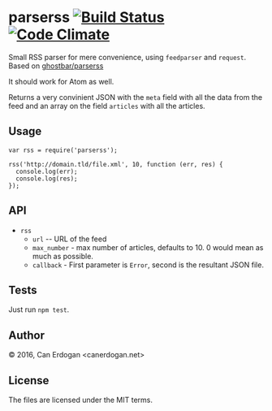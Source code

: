 parserss [![Build Status](https://secure.travis-ci.org/canerdogan/parserss.png)](http://travis-ci.org/canerdogan/parserss) [![Code Climate](https://codeclimate.com/github/canerdogan/parserss/badges/gpa.svg)](https://codeclimate.com/github/canerdogan/parserss)
========

Small RSS parser for mere convenience, using `feedparser` and `request`.
Based on [ghostbar/parserss](https://github.com/ghostbar/parserss)

It should work for Atom as well.

Returns a very convinient JSON with the `meta` field with all the data from the feed and an array on the field `articles` with all the articles.

Usage
-----

    var rss = require('parserss');

    rss('http://domain.tld/file.xml', 10, function (err, res) {
      console.log(err);
      console.log(res);
    });

API
---

+ `rss`
  - `url` -- URL of the feed
  - `max_number` - max number of articles, defaults to 10. 0 would mean as much as possible.
  - `callback` - First parameter is `Error`, second is the resultant JSON file.

Tests
-----

Just run `npm test`.

Author
------
© 2016, Can Erdogan <canerdogan.net>

License
-------
The files are licensed under the MIT terms.

